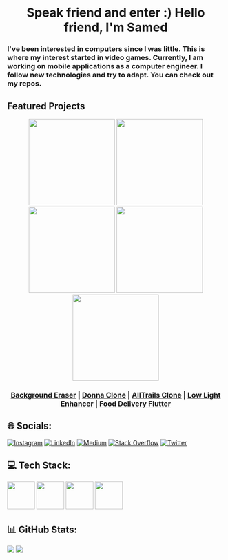 <h1 align="center">
  Speak friend and enter :) Hello friend, I'm Samed 
</h1>
<h3>
   I've been interested in computers since I was little. This is where my interest started in video games. Currently, I am working on mobile applications as a computer engineer. I follow new technologies and try to adapt. You can check out my repos. 
</h3>

<h2>Featured Projects</h2>

<div align="center">
  <a href="https://github.com/SamedHrmn/background-eraser"><img width=200 src="https://github.com/user-attachments/assets/82f31faa-3475-48b6-a42b-7f548dac3060"></a>
  <a href="https://github.com/SamedHrmn/flutter-playgrounds/tree/master/donna_clone"><img width=200 src="https://github.com/user-attachments/assets/52099741-d1a2-47d0-b86a-8b51980fdbf3"></a>
  <a href="https://github.com/SamedHrmn/flutter-playgrounds/tree/master/alltrails_onboard_clone"><img width=200 src="https://github.com/user-attachments/assets/6bd0a1d0-1953-44e1-a324-f5d1c85dc4ef"></a>
  <a href="https://github.com/SamedHrmn/flutter-playgrounds/tree/master/low_light_enhancer"><img width=200 src="https://github.com/user-attachments/assets/de3b88e7-c95d-4635-a4a4-8a624be80ce1"></a>
  <a href="https://github.com/SamedHrmn/food-delivery-flutter"><img width=200 src="https://github.com/SamedHrmn/music-player-flutter/assets/60006881/9e0af6fb-7a5c-460e-ace5-2c15298fcd67"></a>
</div>

<h3 align="center">
  <a href="https://github.com/SamedHrmn/background-eraser">Background Eraser</a> |
  <a href="https://github.com/SamedHrmn/flutter-playgrounds/tree/master/donna_clone">Donna Clone</a> |
  <a href="https://github.com/SamedHrmn/flutter-playgrounds/tree/master/alltrails_onboard_clone">AllTrails Clone</a> |
  <a href="https://github.com/SamedHrmn/flutter-playgrounds/tree/master/low_light_enhancer">Low Light Enhancer</a> |
  <a href="https://github.com/SamedHrmn/food-delivery-flutter">Food Delivery Flutter</a>
</h3>

<h2>🌐 Socials:</h2>

[![Instagram](https://img.shields.io/badge/Instagram-%23E4405F.svg?logo=Instagram&logoColor=white)](https://instagram.com/mobile.enginar) [![LinkedIn](https://img.shields.io/badge/LinkedIn-%230077B5.svg?logo=linkedin&logoColor=white)](https://linkedin.com/in/samedharman) [![Medium](https://img.shields.io/badge/Medium-12100E?logo=medium&logoColor=white)](https://medium.com/@samed-harman) [![Stack Overflow](https://img.shields.io/badge/-Stackoverflow-FE7A16?logo=stack-overflow&logoColor=white)](https://stackoverflow.com/users/samedhrmn) [![Twitter](https://img.shields.io/badge/Twitter-%231DA1F2.svg?logo=Twitter&logoColor=white)](https://twitter.com/@Samed_Harman) 

<h2>💻 Tech Stack:</h2>

 <div>
   <img src="https://img.icons8.com/color/480/000000/flutter.png" width=64>
   <img src="https://img.icons8.com/color/480/000000/kotlin.png" width=64>
   <img src="https://img.icons8.com/color/480/000000/android-os.png" width=64>
   <img src="https://img.icons8.com/color/480/000000/tensorflow.png" width=64>
 </div>
 

<h2>📊 GitHub Stats:</h2>

![](https://github-readme-stats.vercel.app/api?username=SamedHrmn&theme=blue-green&hide_border=false&include_all_commits=false&count_private=true) 
![](https://github-readme-streak-stats.herokuapp.com/?user=SamedHrmn&theme=blue-green&hide_border=false)


